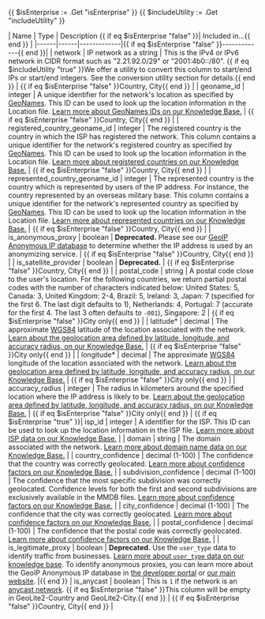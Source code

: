 {{ $isEnterprise := .Get "isEnterprise" }}
{{ $includeUtility := .Get "includeUtility" }}

| Name | Type | Description {{ if eq $isEnterprise "false" }}| Included in...{{ end }} |
|------|------|-------------|{{ if eq $isEnterprise "false" }}-------------{{ end }}|
| network | IP network as a string | This is the IPv4 or IPv6 network in CIDR format such as "2.21.92.0/29" or "2001:4b0::/80". {{ if eq $includeUtility "true" }}We offer a utility to convert this column to start/end IPs or start/end integers. See the conversion utility section for details.{{ end }} | {{ if eq $isEnterprise "false" }}Country, City{{ end }} |
| geoname_id | integer | A unique identifier for the network's location as specified by [GeoNames](https://www.geonames.org/). This ID can be used to look up the location information in the Location file. [Learn more about GeoNames IDs on our Knowledge Base.](https://support.maxmind.com/knowledge-base/articles/maxmind-ip-geolocation-data#geonames-ids) | {{ if eq $isEnterprise "false" }}Country, City{{ end }} |
| registered_country_geoname_id | integer | The registered country is the country in which the ISP has registered the network. This column contains a unique identifier for the network's registered country as specified by [GeoNames](https://www.geonames.org/). This ID can be used to look up the location information in the Location file. [Learn more about registered countries on our Knowledge Base.](https://support.maxmind.com/knowledge-base/articles/country-level-and-city-level-geolocation-maxmind) | {{ if eq $isEnterprise "false" }}Country, City{{ end }} |
| represented_country_geoname_id | integer | The represented country is the country which is represented by users of the IP address. For instance, the country represented by an overseas military base. This column contains a unique identifier for the network's represented country as specified by [GeoNames](https://www.geonames.org/). This ID can be used to look up the location information in the Location file. [Learn more about represented countries on our Knowledge Base.](https://support.maxmind.com/knowledge-base/articles/country-level-and-city-level-geolocation-maxmind) | {{ if eq $isEnterprise "false" }}Country, City{{ end }} |
| is_anonymous_proxy | boolean | **Deprecated.** Please see our [GeoIP Anonymous IP database](https://www.maxmind.com/en/geoip2-anonymous-ip-database) to determine whether the IP address is used by an anonymizing service. | {{ if eq $isEnterprise "false" }}Country, City{{ end }} |
| is_satellite_provider | boolean | **Deprecated.** | {{ if eq $isEnterprise "false" }}Country, City{{ end }} |
| postal_code | string | A postal code close to the user's location. For the following countries, we return partial postal codes with the number of characters indicated below: United States: 5, Canada: 3, United Kingdom: 2-4, Brazil: 5, Ireland: 3, Japan: 7 (specified for the first 6. The last digit defaults to 1), Netherlands: 4, Portugal: 7 (accurate for the first 4. The last 3 often defaults to `-001`), Singapore: 2 | {{ if eq $isEnterprise "false" }}City only{{ end }} |
| latitude* | decimal | The approximate [WGS84](https://en.wikipedia.org/wiki/World_Geodetic_System) latitude of the location associated with the network. [Learn about the geolocation area defined by latitude, longitude, and accuracy radius, on our Knowledge Base.](https://support.maxmind.com/knowledge-base/articles/maxmind-ip-geolocation-data#geolocation-area) | {{ if eq $isEnterprise "false" }}City only{{ end }} |
| longitude* | decimal | The approximate [WGS84](https://en.wikipedia.org/wiki/World_Geodetic_System) longitude of the location associated with the network. [Learn about the geolocation area defined by latitude, longitude, and accuracy radius, on our Knowledge Base.](https://support.maxmind.com/knowledge-base/articles/maxmind-ip-geolocation-data#geolocation-area) | {{ if eq $isEnterprise "false" }}City only{{ end }} |
| accuracy_radius | integer | The radius in kilometers around the specified location where the IP address is likely to be. [Learn about the geolocation area defined by latitude, longitude, and accuracy radius, on our Knowledge Base.](https://support.maxmind.com/knowledge-base/articles/maxmind-ip-geolocation-data#geolocation-area) | {{ if eq $isEnterprise "false" }}City only{{ end }} |
{{ if eq $isEnterprise "true" }}| isp_id | integer | A identifier for the ISP. This ID can be used to look up the location information in the ISP file. [Learn more about ISP data on our Knowledge Base.](https://support.maxmind.com/knowledge-base/articles/maxmind-ip-network-data#isp-org-data) |
| domain | string | The domain associated with the network. [Learn more about domain name data on our Knowledge Base.](https://support.maxmind.com/knowledge-base/articles/maxmind-ip-network-data#domain-name-data) |
| country_confidence | decimal (1-100) | The confidence that the country was correctly geolocated. [Learn more about confidence factors on our Knowledge Base.](https://support.maxmind.com/knowledge-base/articles/maxmind-ip-geolocation-data#confidence-factors) |
| subdivision_confidence | decimal (1-100) | The confidence that the most specific subdivision was correctly geolocated. Confidence levels for both the first and second subdivisions are exclusively available in the MMDB files. [Learn more about confidence factors on our Knowledge Base.](https://support.maxmind.com/knowledge-base/articles/maxmind-ip-geolocation-data#confidence-factors) |
| city_confidence | decimal (1-100) | The confidence that the city was correctly geolocated. [Learn more about confidence factors on our Knowledge Base.](https://support.maxmind.com/knowledge-base/articles/maxmind-ip-geolocation-data#confidence-factors) |
| postal_confidence | decimal (1-100) | The confidence that the postal code was correctly geolocated. [Learn more about confidence factors on our Knowledge Base.](https://support.maxmind.com/knowledge-base/articles/maxmind-ip-geolocation-data#confidence-factors) |
| is_legitimate_proxy | boolean | **Deprecated.** Use the `user_type` data to identify traffic from businesses. [Learn more about `user_type` data on our knowledge base](https://support.maxmind.com/knowledge-base/articles/maxmind-user-context-data#user-types). To identify anonymous proxies, you can learn more about the GeoIP Anonymous IP database in [the developer portal](/geoip/docs/databases/anonymous-ip) or [our main website](https://www.maxmind.com/en/solutions/geoip2-enterprise-product-suite/anonymous-ip-database). |{{ end }}
| is_anycast | boolean | This is `1` if the network is an [anycast network](https://en.wikipedia.org/wiki/Anycast). {{ if eq $isEnterprise "false" }}This column will be empty in GeoLite2-Country and GeoLite2-City.{{ end }} | {{ if eq $isEnterprise "false" }}Country, City{{ end }} |